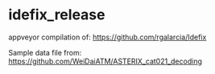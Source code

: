 # idefix_release

appveyor compilation of:
https://github.com/rgalarcia/Idefix


Sample data file from:
https://github.com/WeiDaiATM/ASTERIX_cat021_decoding

